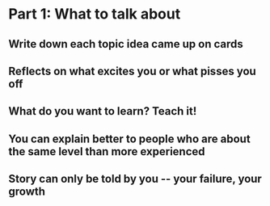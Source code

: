 # Part 1: What to talk about

## Write down each topic idea came up on cards

## Reflects on what excites you or what pisses you off

## What do you want to learn? Teach it!

## You can explain better to people who are about the same level than more experienced

## Story can only be told by you -- your failure, your growth
